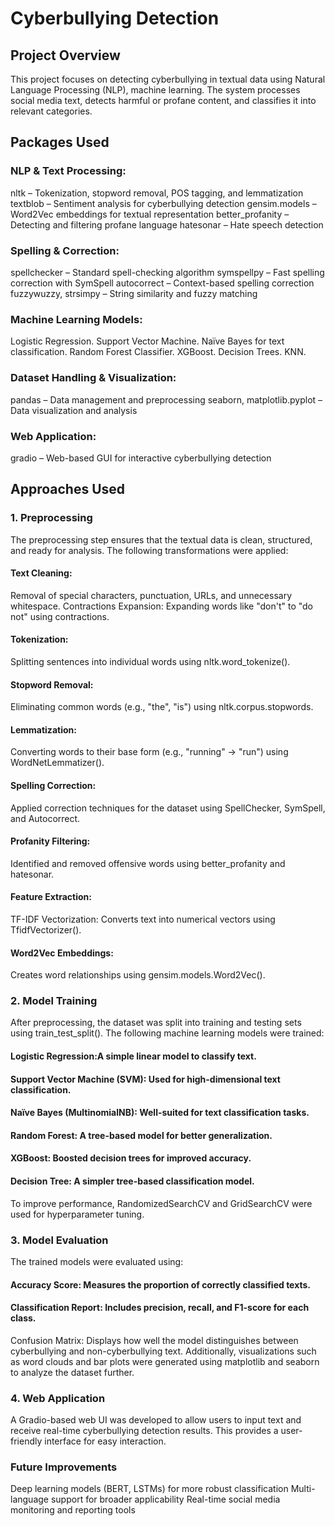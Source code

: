# Cyberbullying Detection
## Project Overview
This project focuses on detecting cyberbullying in textual data using Natural Language Processing (NLP), machine learning. The system processes social media text, detects harmful or profane content, and classifies it into relevant categories.

## Packages Used
### NLP & Text Processing:
nltk – Tokenization, stopword removal, POS tagging, and lemmatization
textblob – Sentiment analysis for cyberbullying detection
gensim.models – Word2Vec embeddings for textual representation
better_profanity – Detecting and filtering profane language
hatesonar – Hate speech detection

### Spelling & Correction:
spellchecker – Standard spell-checking algorithm
symspellpy – Fast spelling correction with SymSpell
autocorrect – Context-based spelling correction
fuzzywuzzy, strsimpy – String similarity and fuzzy matching

### Machine Learning Models:
Logistic Regression.
Support Vector Machine.
Naïve Bayes for text classification.
Random Forest Classifier.
XGBoost.
Decision Trees.
KNN.

### Dataset Handling & Visualization:
pandas – Data management and preprocessing
seaborn, matplotlib.pyplot – Data visualization and analysis

### Web Application:
gradio – Web-based GUI for interactive cyberbullying detection


## Approaches Used
### 1. Preprocessing
The preprocessing step ensures that the textual data is clean, structured, and ready for analysis. The following transformations were applied:

#### Text Cleaning:
Removal of special characters, punctuation, URLs, and unnecessary whitespace.
Contractions Expansion: Expanding words like "don't" to "do not" using contractions.

#### Tokenization: 
Splitting sentences into individual words using nltk.word_tokenize().

#### Stopword Removal: 
Eliminating common words (e.g., "the", "is") using nltk.corpus.stopwords.

#### Lemmatization: 
Converting words to their base form (e.g., "running" → "run") using WordNetLemmatizer().

#### Spelling Correction:
Applied correction techniques for the dataset using SpellChecker, SymSpell, and Autocorrect.

#### Profanity Filtering: 
Identified and removed offensive words using better_profanity and hatesonar.

#### Feature Extraction:
TF-IDF Vectorization: Converts text into numerical vectors using TfidfVectorizer().

#### Word2Vec Embeddings:
Creates word relationships using gensim.models.Word2Vec().

### 2. Model Training
After preprocessing, the dataset was split into training and testing sets using train_test_split(). The following machine learning models were trained:

#### Logistic Regression:A simple linear model to classify text.

#### Support Vector Machine (SVM): Used for high-dimensional text classification.

#### Naïve Bayes (MultinomialNB): Well-suited for text classification tasks.

#### Random Forest: A tree-based model for better generalization.

#### XGBoost: Boosted decision trees for improved accuracy.

#### Decision Tree: A simpler tree-based classification model.

To improve performance, RandomizedSearchCV and GridSearchCV were used for hyperparameter tuning.

### 3. Model Evaluation
The trained models were evaluated using:

#### Accuracy Score: Measures the proportion of correctly classified texts.

#### Classification Report: Includes precision, recall, and F1-score for each class.

Confusion Matrix: Displays how well the model distinguishes between cyberbullying and non-cyberbullying text.
Additionally, visualizations such as word clouds and bar plots were generated using matplotlib and seaborn to analyze the dataset further.

### 4. Web Application
A Gradio-based web UI was developed to allow users to input text and receive real-time cyberbullying detection results. This provides a user-friendly interface for easy interaction.

### Future Improvements
Deep learning models (BERT, LSTMs) for more robust classification
Multi-language support for broader applicability
Real-time social media monitoring and reporting tools






